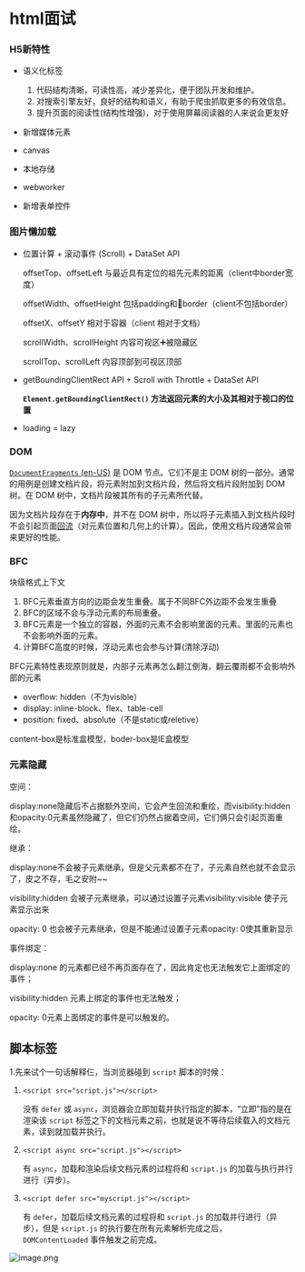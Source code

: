 # html面试

### H5新特性

- 语义化标签
  
  1. 代码结构清晰，可读性高，减少差异化，便于团队开发和维护。
  2. 对搜索引擎友好，良好的结构和语义，有助于爬虫抓取更多的有效信息。
  3. 提升页面的阅读性(结构性增强)，对于使用屏幕阅读器的人来说会更友好

- 新增媒体元素

- canvas

- 本地存储

- webworker

- 新增表单控件

### 图片懒加载

- 位置计算 + 滚动事件 (Scroll) + DataSet API
  
  offsetTop、offsetLeft 与最近具有定位的祖先元素的距离（client中border宽度）
  
  offsetWidth、offsetHeight 包括padding和border（client不包括border）
  
  offsetX、offsetY 相对于容器（client 相对于文档）
  
  scrollWidth、scrollHeight 内容可视区➕被隐藏区
  
  scrollTop、scrollLeft  内容顶部到可视区顶部

- getBoundingClientRect API + Scroll with Throttle + DataSet API
  
  **`Element.getBoundingClientRect()` 方法返回元素的大小及其相对于视口的位置**

- loading = lazy

### DOM

[`DocumentFragments` (en-US)](https://developer.mozilla.org/en-US/docs/Web/API/DocumentFragment "Currently only available in English (US)") 是 DOM 节点。它们不是主 DOM 树的一部分。通常的用例是创建文档片段，将元素附加到文档片段，然后将文档片段附加到 DOM 树。在 DOM 树中，文档片段被其所有的子元素所代替。

因为文档片段存在于**内存中**，并不在 DOM 树中，所以将子元素插入到文档片段时不会引起页面[回流](https://developer.mozilla.org/zh-CN/docs/Glossary/Reflow)（对元素位置和几何上的计算）。因此，使用文档片段通常会带来更好的性能。

### BFC

块级格式上下文

1. BFC元素垂直方向的边距会发生重叠。属于不同BFC外边距不会发生重叠
2. BFC的区域不会与浮动元素的布局重叠。
3. BFC元素是一个独立的容器，外面的元素不会影响里面的元素。里面的元素也不会影响外面的元素。
4. 计算BFC高度的时候，浮动元素也会参与计算(清除浮动)

BFC元素特性表现原则就是，内部子元素再怎么翻江倒海，翻云覆雨都不会影响外部的元素

- overflow: hidden（不为visible）
- display: inline-block、flex、table-cell
- position: fixed、absolute（不是static或reletive）

content-box是标准盒模型，boder-box是IE盒模型

### 元素隐藏

空间：

display:none隐藏后不占据额外空间，它会产生回流和重绘，而visibility:hidden和opacity:0元素虽然隐藏了，但它们仍然占据着空间，它们俩只会引起页面重绘。

继承：

display:none不会被子元素继承，但是父元素都不在了，子元素自然也就不会显示了，皮之不存，毛之安附~~

visibility:hidden 会被子元素继承，可以通过设置子元素visibility:visible 使子元素显示出来

opacity: 0 也会被子元素继承，但是不能通过设置子元素opacity: 0使其重新显示

事件绑定：

display:none 的元素都已经不再页面存在了，因此肯定也无法触发它上面绑定的事件；

visibility:hidden 元素上绑定的事件也无法触发；

opacity: 0元素上面绑定的事件是可以触发的。

## 脚本标签

1.先来试个一句话解释仨，当浏览器碰到 `script` 脚本的时候：

1. `<script src="script.js"></script>`
   
   没有 `defer` 或 `async`，浏览器会立即加载并执行指定的脚本，“立即”指的是在渲染该 `script` 标签之下的文档元素之前，也就是说不等待后续载入的文档元素，读到就加载并执行。

2. `<script async src="script.js"></script>`
   
   有 `async`，加载和渲染后续文档元素的过程将和 `script.js` 的加载与执行并行进行（异步）。

3. `<script defer src="myscript.js"></script>`
   
   有 `defer`，加载后续文档元素的过程将和 `script.js` 的加载并行进行（异步），但是 `script.js` 的执行要在所有元素解析完成之后，`DOMContentLoaded` 事件触发之前完成。

<img title="" src="https://p3-juejin.byteimg.com/tos-cn-i-k3u1fbpfcp/894d84e8a7e0497091a26e43e1a84237~tplv-k3u1fbpfcp-zoom-in-crop-mark:1512:0:0:0.awebp?" alt="image.png" data-align="center">
